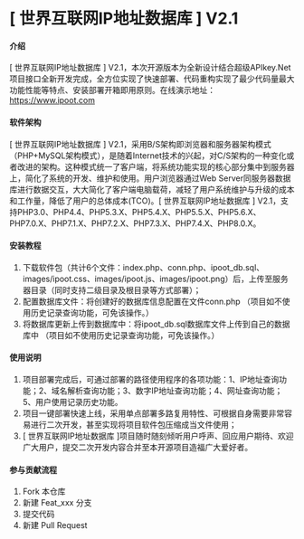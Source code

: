 # [ 世界互联网IP地址数据库 ] V2.1

#### 介绍
[ 世界互联网IP地址数据库 ] V2.1，本次开源版本为全新设计结合超级APIkey.Net项目接口全新开发完成，全方位实现了快速部署、代码重构实现了最少代码量最大功能性能等特点、安装部署开箱即用原则。在线演示地址：https://www.ipoot.com


#### 软件架构
[ 世界互联网IP地址数据库 ] V2.1，采用B/S架构即浏览器和服务器架构模式（PHP+MySQL架构模式），是随着Internet技术的兴起，对C/S架构的一种变化或者改进的架构。这种模式统一了客户端，将系统功能实现的核心部分集中到服务器上，简化了系统的开发、维护和使用。用户浏览器通过Web Server同服务器数据库进行数据交互，大大简化了客户端电脑载荷，减轻了用户系统维护与升级的成本和工作量，降低了用户的总体成本(TCO)。[ 世界互联网IP地址数据库 ] V2.1，支持PHP3.0、PHP4.4、PHP5.3.X、PHP5.4.X、PHP5.5.X、PHP5.6.X、PHP7.0.X、PHP7.1.X、PHP7.2.X、PHP7.3.X、PHP7.4.X、PHP8.0.X。


#### 安装教程

1.  下载软件包（共计6个文件：index.php、conn.php、ipoot_db.sql、images/ipoot.css、images/ipoot.js、images/ipoot.png）后，上传至服务器目录（同时支持二级目录及根目录等方式部署）；
2.  配置数据库文件：将创建好的数据库信息配置在文件conn.php （项目如不使用历史记录查询功能，可免该操作。）
3.  将数据库更新上传到数据库中：将ipoot_db.sql数据库文件上传到自己的数据库中 （项目如不使用历史记录查询功能，可免该操作。）

#### 使用说明

1.  项目部署完成后，可通过部署的路径使用程序的各项功能：1、IP地址查询功能；2、域名解析查询功能；3、数字IP地址查询功能；4、网址查询功能；5、用户使用记录历史功能。
2.  项目一键部署快速上线，采用单点部署多路复用特性、可根据自身需要非常容易进行二次开发，甚至实现将项目软件包压缩成当文件使用；
3.  [ 世界互联网IP地址数据库 ]项目随时随刻倾听用户呼声、回应用户期待、欢迎广大用户，提交二次开发内容合并至本开源项目造福广大爱好者。

#### 参与贡献流程

1.  Fork 本仓库
2.  新建 Feat_xxx 分支
3.  提交代码
4.  新建 Pull Request
